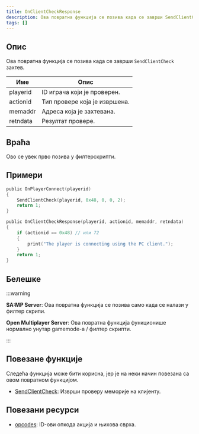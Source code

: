 ```yaml
---
title: OnClientCheckResponse
description: Ова повратна функција се позива када се заврши SendClientCheck захтев.
tags: []
---
```


## Опис

Ова повратна функција се позива када се заврши `SendClientCheck` захтев.

| Име           | Опис                              |
| ------------- | --------------------------------- |
| playerid      | ID играча који је проверен.       |
| actionid      | Тип провере која је извршена.     |
| memaddr       | Адреса која је захтевана.         |
| retndata      | Резултат провере.                 |

## Враћа

Ово се увек прво позива у филтерскрипти.

## Примери

```c
public OnPlayerConnect(playerid)
{
    SendClientCheck(playerid, 0x48, 0, 0, 2);
    return 1;
}

public OnClientCheckResponse(playerid, actionid, memaddr, retndata)
{
    if (actionid == 0x48) // или 72
    {
        print("The player is connecting using the PC client.");
    }
    return 1;
}
```

## Белешке

:::warning

**SA:MP Server**: Ова повратна функција се позива само када се налази у филтер скрипи.

**Open Multiplayer Server**: Ова повратна функција функционише нормално унутар gamemode-a / филтер скрипти.

:::

## Повезане функције

Следећа функција може бити корисна, јер је на неки начин повезана са овом повратном функцијом.

- [SendClientCheck](../functions/SendClientCheck): Изврши проверу меморије на клијенту.

## Повезани ресурси

- [opcodes](../resources/opcodes): ID-ови опкода акција и њихова сврха.
